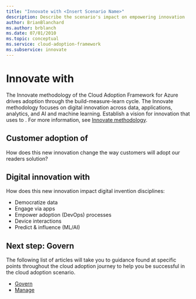 ```yaml
---
title: "Innovate with <Insert Scenario Name>"
description: Describe the scenario's impact on empowering innovation
author: BrianBlanchard
ms.author: brblanch
ms.date: 07/01/2010
ms.topic: conceptual
ms.service: cloud-adoption-framework
ms.subservice: innovate
---
```


# Innovate with <Insert Scenario Name>

The Innovate methodology of the Cloud Adoption Framework for Azure drives adoption through the build-measure-learn cycle. The Innovate methodology focuses on digital innovation across data, applications, analytics, and AI and machine learning. Establish a vision for innovation that uses <Insert Scenario Name> to <why would you innovate with this scenario>. For more information, see [Innovate methodology](../../innovate/index.md).

## Customer adoption of <Insert Scenario Name>

How does this new innovation change the way customers will adopt our readers solution?

## Digital innovation with <Insert Scenario Name>

How does this new innovation impact digital invention disciplines: 

- Democratize data
- Engage via apps
- Empower adoption (DevOps) processes
- Device interactions
- Predict & influence (ML/AI)

## Next step: Govern <Insert Scenario Name>

The following list of articles will take you to guidance found at specific points throughout the cloud adoption journey to help you be successful in the cloud adoption scenario.

- [Govern <Insert Scenario Name>](./govern.md)
- [Manage <Insert Scenario Name>](./manage.md)
